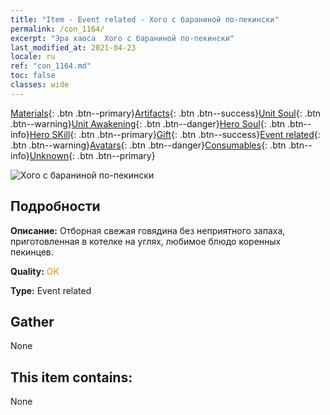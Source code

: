 ```yaml
---
title: "Item - Event related - Хого с бараниной по-пекински"
permalink: /con_1164/
excerpt: "Эра хаоса  Хого с бараниной по-пекински"
last_modified_at: 2021-04-23
locale: ru
ref: "con_1164.md"
toc: false
classes: wide
---
```

 [Materials](/ItemsRU/){: .btn .btn--primary}[Artifacts](/ItemsRU/Artifacts/){: .btn .btn--success}[Unit Soul](/ItemsRU/UnitSoul/){: .btn .btn--warning}[Unit Awakening](/ItemsRU/UnitAwakening/){: .btn .btn--danger}[Hero Soul](/ItemsRU/HeroSoul/){: .btn .btn--info}[Hero SKill](/ItemsRU/HeroSkill/){: .btn .btn--primary}[Gift](/ItemsRU/Gift/){: .btn .btn--success}[Event related](/ItemsRU/Events/){: .btn .btn--warning}[Avatars](/ItemsRU/Avatars/){: .btn .btn--danger}[Consumables](/ItemsRU/Consumables/){: .btn .btn--info}[Unknown](/ItemsRU/Unknown/){: .btn .btn--primary}

 ![Хого с бараниной по-пекински](/images/t/i_81511111.png)

## Подробности
 **Описание:** Отборная свежая говядина без неприятного запаха, приготовленная в котелке на углях, любимое блюдо коренных пекинцев.

 **Quality:** <span style="color: #FF8C00">OK</span>

 **Type:** Event related

## Gather

  None

## This item contains:

  None

